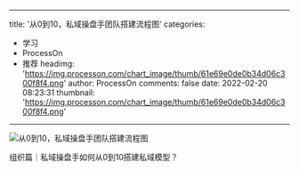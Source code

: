 
---
title: '从0到10，私域操盘手团队搭建流程图'
categories: 
 - 学习
 - ProcessOn
 - 推荐
headimg: 'https://img.processon.com/chart_image/thumb/61e69e0de0b34d06c300f8f4.png'
author: ProcessOn
comments: false
date: 2022-02-20 08:23:31
thumbnail: 'https://img.processon.com/chart_image/thumb/61e69e0de0b34d06c300f8f4.png'
---

<div>   
<img class="thumb" alt="从0到10，私域操盘手团队搭建流程图" src="https://img.processon.com/chart_image/thumb/61e69e0de0b34d06c300f8f4.png" referrerpolicy="no-referrer">
<p>组织篇｜私域操盘手如何从0到10搭建私域模型？</p>  
</div>
            